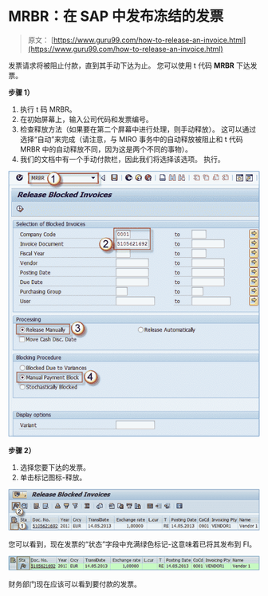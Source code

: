 # MRBR：在 SAP 中发布冻结的发票

> 原文： [https://www.guru99.com/how-to-release-an-invoice.html](https://www.guru99.com/how-to-release-an-invoice.html)

发票请求将被阻止付款，直到其手动下达为止。 您可以使用 t 代码 **MRBR** 下达发票。

**步骤 1）**

1.  执行 t 码 MRBR。
2.  在初始屏幕上，输入公司代码和发票编号。
3.  检查释放方法（如果要在第二个屏幕中进行处理，则手动释放）。 这可以通过选择“自动”来完成（请注意，与 MIRO 事务中的自动释放被阻止和 t 代码 MRBR 中的自动释放不同，因为这是两个不同的事物）。
4.  我们的文档中有一个手动付款栏，因此我们将选择该选项。 执行。

[![](img/5dcadadc194376d4886a65ec620f830e.png)](/images/sap/2013/05/052013_1201_23HowtoRele1.png)

**步骤 2）**

1.  选择您要下达的发票。
2.  单击标记图标-释放。

[![](img/970136185e751d6bc4296dba6527f8f6.png)](/images/sap/2013/05/052013_1201_23HowtoRele2.png)

您可以看到，现在发票的“状态”字段中充满绿色标记-这意味着已将其发布到 FI。

[![](img/5da690e2229f18c7ab221cd79c8a3566.png)](/images/sap/2013/05/052013_1201_23HowtoRele3.png)

财务部门现在应该可以看到要付款的发票。